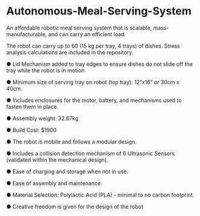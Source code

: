 # Autonomous-Meal-Serving-System
 An affordable robotic meal serving system that is scalable, mass-manufacturable, and can carry an efficient load.
 
 The robot can carry up to 60 (15 kg per tray, 4 trays) of dishes. Stress analysis calculations are included in the repository.
 
● Lid Mechanism added to tray edges to ensure dishes do not slide off the tray while the robot is in motion

● Minimum size of serving tray on robot (top tray): 12”x16” or 30cm x 40cm.

● Includes enclosures for the motor, battery, and mechanisms used to fasten them in place.

● Assembly weight: 32.67kg

● Build Cost: $1900

● The robot is mobile and follows a modular design.

● Includes a collision detection mechanism of 6 Ultrasonic Sensors (validated within the mechanical design). 

● Ease of charging and storage when not in use.

● Ease of assembly and maintenance.

● Material Selection: Polylactic Acid (PLA) - minimal to no carbon footprint.

● Creative freedom is given for the design of the robot
